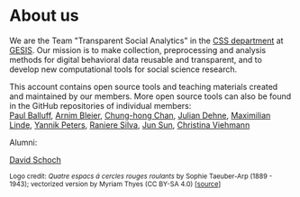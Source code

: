 # About us

We are the Team "Transparent Social Analytics" in the [CSS
department](https://www.gesis.org/en/institute/departments/computational-social-science)
at [GESIS](https://gesis.org). Our mission is to make collection, preprocessing
and analysis methods for digital behavioral data reusable and transparent, and
to develop new computational tools for social science research. 

This account contains open source tools and teaching materials created
and maintained by our members. 
More open source tools can also be found in the GitHub repositories of individual members:  
[Paul Balluff](https://github.com/mrwunderbar666),
[Arnim Bleier](https://github.com/arnim), 
[Chung-hong Chan](https://github.com/chainsawriot),
[Julian Dehne](https://github.com/juliandehne),
[Maximilian Linde](https://github.com/maxlinde),
[Yannik Peters](https://github.com/YannikPeters),
[Raniere Silva](https://github.com/rgaiacs),
[Jun Sun](https://github.com/yfiua),
[Christina Viehmann](https://github.com/cviehmann)

Alumni:

[David Schoch](https://github.com/schochastics)


<sub>Logo credit: *Quatre espacs á cercles rouges roulants* by Sophie Taeuber-Arp (1889 - 1943); vectorized version by Myriam Thyes (CC BY-SA 4.0) [[source](https://en.wikipedia.org/wiki/Sophie_Taeuber-Arp#/media/File:Taeuber-Arp-quatre-espaces-a-cercles-rouges-roulants-1932-gouache-papier.svg)]</sub>
